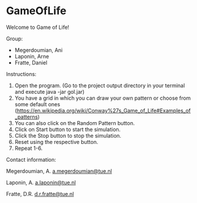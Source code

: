 # GameOfLife

Welcome to Game of Life!

Group: 

- Megerdoumian, Ani
- Laponin, Arne
- Fratte, Daniel

Instructions:

1. Open the program. (Go to the project output directory in your terminal and execute java -jar gol.jar)
2. You have a grid in which you can draw your own pattern or choose from some default ones (https://en.wikipedia.org/wiki/Conway%27s_Game_of_Life#Examples_of_patterns)
3. You can also click on the Random Pattern button.
4. Click on Start button to start the simulation.
5. Click the Stop button to stop the simulation.
6. Reset using the respective button.
7. Repeat 1-6.

Contact information:

Megerdoumian, A. <a.megerdoumian@tue.nl>

Laponin, A. <a.laponin@tue.nl>

Fratte, D.R. <d.r.fratte@tue.nl>
